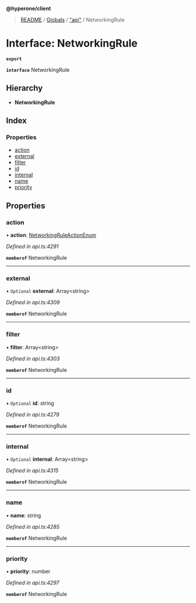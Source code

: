 **@hyperone/client**

> [README](../README.md) / [Globals](../globals.md) / ["api"](../modules/_api_.md) / NetworkingRule

# Interface: NetworkingRule

**`export`** 

**`interface`** NetworkingRule

## Hierarchy

* **NetworkingRule**

## Index

### Properties

* [action](_api_.networkingrule.md#action)
* [external](_api_.networkingrule.md#external)
* [filter](_api_.networkingrule.md#filter)
* [id](_api_.networkingrule.md#id)
* [internal](_api_.networkingrule.md#internal)
* [name](_api_.networkingrule.md#name)
* [priority](_api_.networkingrule.md#priority)

## Properties

### action

•  **action**: [NetworkingRuleActionEnum](../enums/_api_.networkingruleactionenum.md)

*Defined in api.ts:4291*

**`memberof`** NetworkingRule

___

### external

• `Optional` **external**: Array\<string>

*Defined in api.ts:4309*

**`memberof`** NetworkingRule

___

### filter

•  **filter**: Array\<string>

*Defined in api.ts:4303*

**`memberof`** NetworkingRule

___

### id

• `Optional` **id**: string

*Defined in api.ts:4279*

**`memberof`** NetworkingRule

___

### internal

• `Optional` **internal**: Array\<string>

*Defined in api.ts:4315*

**`memberof`** NetworkingRule

___

### name

•  **name**: string

*Defined in api.ts:4285*

**`memberof`** NetworkingRule

___

### priority

•  **priority**: number

*Defined in api.ts:4297*

**`memberof`** NetworkingRule
